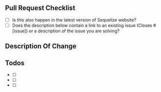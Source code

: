 <!--
Thanks for wanting to fix something on Sequelize - we already love you!
Please fill in the template below.
If unsure about something, just do as best as you're able.
-->

## Pull Request Checklist

<!-- Please make sure to review and check all of these items: -->

- [ ] Is this also happen in the latest version of Sequelize website?
- [ ] Does the description below contain a link to an existing issue (Closes #[issue]) or a description of the issue you are solving?

<!-- NOTE: these things are not required to open a PR and can be done afterwards / while the PR is open. -->

## Description Of Change

<!-- Please provide a description of the change here. -->

## Todos

- [ ] <!-- e.g. #1 feature: Extend the type script definition -->
- [ ] <!-- e.g. #2 test: Does this also work with MySQL 8? -->
- [ ] <!-- ... -->
